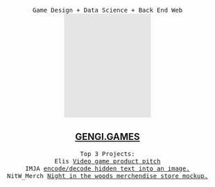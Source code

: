 <p align="center">  
  <samp>   
    Game Design + Data Science + Back End Web<br>
    <img src="https://github.com/Genji-MS/Genji-MS.github.io/blob/main/giphy.gif" width="200">
    <h2 align="center" style="color: #fc6203">
      <a rel="nofollow noopener noreferrer" target="_blank" href="https://genji.games">GENGI.GAMES</a>
    </h2>
  </samp>
</p>

<p align="center">
  <samp>
    Top 3 Projects: <br>
    Elis <a href="https://github.com/Genji-MS/Elis-ProductPitch">Video game product pitch</a><br>
    IMJA <a href="https://github.com/Genji-MS/imja">encode/decode hidden text into an image.</a><br>
    NitW_Merch <a href="https://github.com/Genji-MS/NitW_Merch">Night in the woods merchendise store mockup.</a><br>
  </samp>
</p>

<!--
**Genji-MS/Genji-MS** is a ✨ _special_ ✨ repository because its `README.md` (this file) appears on your GitHub profile.
